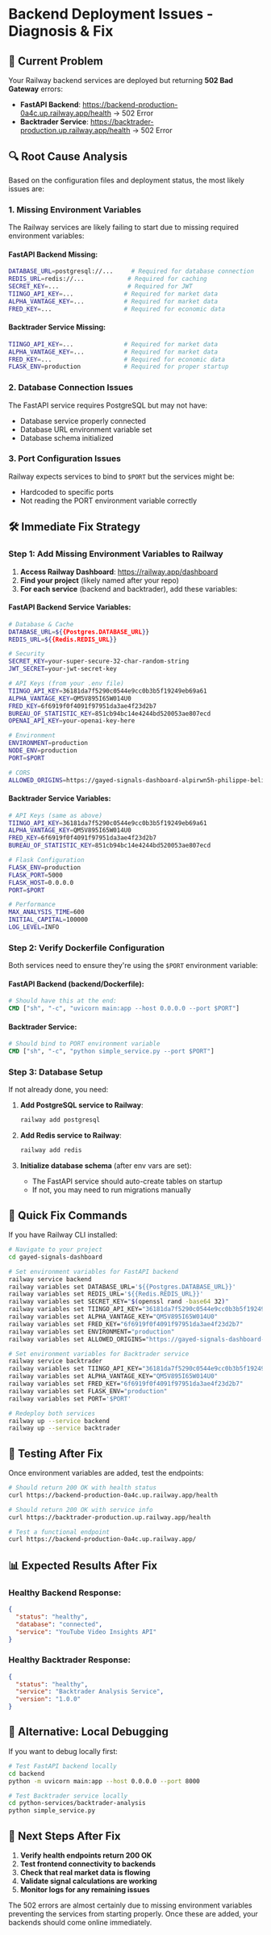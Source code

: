 # Backend Deployment Issues - Diagnosis & Fix

## 🚨 Current Problem

Your Railway backend services are deployed but returning **502 Bad Gateway** errors:

- **FastAPI Backend**: https://backend-production-0a4c.up.railway.app/health → 502 Error
- **Backtrader Service**: https://backtrader-production.up.railway.app/health → 502 Error

## 🔍 Root Cause Analysis

Based on the configuration files and deployment status, the most likely issues are:

### 1. **Missing Environment Variables**
The Railway services are likely failing to start due to missing required environment variables:

#### FastAPI Backend Missing:
```bash
DATABASE_URL=postgresql://...     # Required for database connection
REDIS_URL=redis://...            # Required for caching
SECRET_KEY=...                   # Required for JWT
TIINGO_API_KEY=...              # Required for market data
ALPHA_VANTAGE_KEY=...           # Required for market data
FRED_KEY=...                    # Required for economic data
```

#### Backtrader Service Missing:
```bash
TIINGO_API_KEY=...              # Required for market data
ALPHA_VANTAGE_KEY=...           # Required for market data
FRED_KEY=...                    # Required for economic data
FLASK_ENV=production            # Required for proper startup
```

### 2. **Database Connection Issues**
The FastAPI service requires PostgreSQL but may not have:
- Database service properly connected
- Database URL environment variable set
- Database schema initialized

### 3. **Port Configuration Issues**
Railway expects services to bind to `$PORT` but the services might be:
- Hardcoded to specific ports
- Not reading the PORT environment variable correctly

## 🛠️ Immediate Fix Strategy

### Step 1: Add Missing Environment Variables to Railway

1. **Access Railway Dashboard**: https://railway.app/dashboard
2. **Find your project** (likely named after your repo)
3. **For each service** (backend and backtrader), add these variables:

#### FastAPI Backend Service Variables:
```bash
# Database & Cache
DATABASE_URL=${{Postgres.DATABASE_URL}}
REDIS_URL=${{Redis.REDIS_URL}}

# Security
SECRET_KEY=your-super-secure-32-char-random-string
JWT_SECRET=your-jwt-secret-key

# API Keys (from your .env file)
TIINGO_API_KEY=36181da7f5290c0544e9cc0b3b5f19249eb69a61
ALPHA_VANTAGE_KEY=QM5V895I65W014U0
FRED_KEY=6f6919f0f4091f97951da3ae4f23d2b7
BUREAU_OF_STATISTIC_KEY=851cb94bc14e4244bd520053ae807ecd
OPENAI_API_KEY=your-openai-key-here

# Environment
ENVIRONMENT=production
NODE_ENV=production
PORT=$PORT

# CORS
ALLOWED_ORIGINS=https://gayed-signals-dashboard-alpirwn5h-philippe-beliveaus-projects.vercel.app
```

#### Backtrader Service Variables:
```bash
# API Keys (same as above)
TIINGO_API_KEY=36181da7f5290c0544e9cc0b3b5f19249eb69a61
ALPHA_VANTAGE_KEY=QM5V895I65W014U0
FRED_KEY=6f6919f0f4091f97951da3ae4f23d2b7
BUREAU_OF_STATISTIC_KEY=851cb94bc14e4244bd520053ae807ecd

# Flask Configuration
FLASK_ENV=production
FLASK_PORT=5000
FLASK_HOST=0.0.0.0
PORT=$PORT

# Performance
MAX_ANALYSIS_TIME=600
INITIAL_CAPITAL=100000
LOG_LEVEL=INFO
```

### Step 2: Verify Dockerfile Configuration

Both services need to ensure they're using the `$PORT` environment variable:

#### FastAPI Backend (backend/Dockerfile):
```dockerfile
# Should have this at the end:
CMD ["sh", "-c", "uvicorn main:app --host 0.0.0.0 --port $PORT"]
```

#### Backtrader Service:
```dockerfile
# Should bind to PORT environment variable
CMD ["sh", "-c", "python simple_service.py --port $PORT"]
```

### Step 3: Database Setup

If not already done, you need:

1. **Add PostgreSQL service to Railway**:
   ```bash
   railway add postgresql
   ```

2. **Add Redis service to Railway**:
   ```bash
   railway add redis
   ```

3. **Initialize database schema** (after env vars are set):
   - The FastAPI service should auto-create tables on startup
   - If not, you may need to run migrations manually

## 🚀 Quick Fix Commands

If you have Railway CLI installed:

```bash
# Navigate to your project
cd gayed-signals-dashboard

# Set environment variables for FastAPI backend
railway service backend
railway variables set DATABASE_URL='${{Postgres.DATABASE_URL}}'
railway variables set REDIS_URL='${{Redis.REDIS_URL}}'
railway variables set SECRET_KEY="$(openssl rand -base64 32)"
railway variables set TIINGO_API_KEY="36181da7f5290c0544e9cc0b3b5f19249eb69a61"
railway variables set ALPHA_VANTAGE_KEY="QM5V895I65W014U0"
railway variables set FRED_KEY="6f6919f0f4091f97951da3ae4f23d2b7"
railway variables set ENVIRONMENT="production"
railway variables set ALLOWED_ORIGINS="https://gayed-signals-dashboard-alpirwn5h-philippe-beliveaus-projects.vercel.app"

# Set environment variables for Backtrader service
railway service backtrader
railway variables set TIINGO_API_KEY="36181da7f5290c0544e9cc0b3b5f19249eb69a61"
railway variables set ALPHA_VANTAGE_KEY="QM5V895I65W014U0"
railway variables set FRED_KEY="6f6919f0f4091f97951da3ae4f23d2b7"
railway variables set FLASK_ENV="production"
railway variables set PORT='$PORT'

# Redeploy both services
railway up --service backend
railway up --service backtrader
```

## 🧪 Testing After Fix

Once environment variables are added, test the endpoints:

```bash
# Should return 200 OK with health status
curl https://backend-production-0a4c.up.railway.app/health

# Should return 200 OK with service info
curl https://backtrader-production.up.railway.app/health

# Test a functional endpoint
curl https://backend-production-0a4c.up.railway.app/
```

## 📊 Expected Results After Fix

### Healthy Backend Response:
```json
{
  "status": "healthy",
  "database": "connected",
  "service": "YouTube Video Insights API"
}
```

### Healthy Backtrader Response:
```json
{
  "status": "healthy",
  "service": "Backtrader Analysis Service",
  "version": "1.0.0"
}
```

## 🔧 Alternative: Local Debugging

If you want to debug locally first:

```bash
# Test FastAPI backend locally
cd backend
python -m uvicorn main:app --host 0.0.0.0 --port 8000

# Test Backtrader service locally
cd python-services/backtrader-analysis
python simple_service.py
```

## 📝 Next Steps After Fix

1. **Verify health endpoints return 200 OK**
2. **Test frontend connectivity to backends**
3. **Check that real market data is flowing**
4. **Validate signal calculations are working**
5. **Monitor logs for any remaining issues**

The 502 errors are almost certainly due to missing environment variables preventing the services from starting properly. Once these are added, your backends should come online immediately.